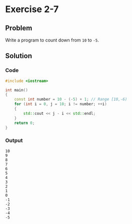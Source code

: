 # Exercise 2-7

## Problem
Write a program to count down from `10` to `-5`.

## Solution

### Code
```Cpp
#include <iostream>

int main()
{
	const int number = 10 - (-5) + 1; // Range [10,-6)
	for (int i = 0, j = 10; i != number; ++i)
	{
		std::cout << j - i << std::endl;
	}
	return 0;
}
```

### Output
```
10
9
8
7
6
5
4
3
2
1
0
-1
-2
-3
-4
-5
```
